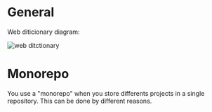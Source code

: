# General

Web diticionary diagram:

![web ditctionary](images/web-dicionary.webp)


# Monorepo

You use a "monorepo" when you store differents projects in a single repository. This can be done by different reasons.